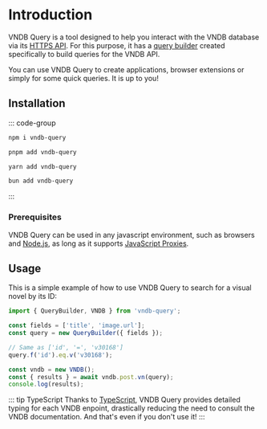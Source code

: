 # Introduction

VNDB Query is a tool designed to help you interact with the VNDB database via its [HTTPS API](https://api.vndb.org/kana). For this purpose, it has a [query builder](./query-builder.md) created specifically to build queries for the VNDB API.

You can use VNDB Query to create applications, browser extensions or simply for some quick queries. It is up to you!

## Installation

::: code-group

```sh [npm]
npm i vndb-query
```

```sh [pnpm]
pnpm add vndb-query
```

```sh [yarn]
yarn add vndb-query
```

```sh [bun]
bun add vndb-query
```

:::

### Prerequisites

VNDB Query can be used in any javascript environment, such as browsers and [Node.js](https://nodejs.org/), as long as it supports [JavaScript Proxies](https://developer.mozilla.org/en-US/docs/Web/JavaScript/Reference/Global_Objects/Proxy#browser_compatibility).

## Usage

This is a simple example of how to use VNDB Query to search for a visual novel by its ID:

```ts
import { QueryBuilder, VNDB } from 'vndb-query';

const fields = ['title', 'image.url'];
const query = new QueryBuilder({ fields });

// Same as ['id', '=', 'v30168']
query.f('id').eq.v('v30168');

const vndb = new VNDB();
const { results } = await vndb.post.vn(query);
console.log(results);
```

::: tip TypeScript
Thanks to [TypeScript](https://www.typescriptlang.org/), VNDB Query provides detailed typing for each VNDB enpoint, drastically reducing the need to consult the VNDB documentation. And that's even if you don't use it!
:::
